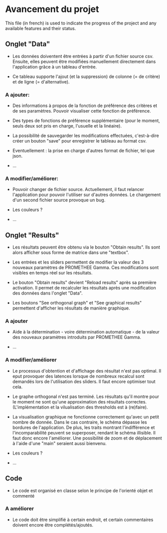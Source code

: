 # Avancement du projet

This file (in french) is used to indicate the progress of the project and any available features and their status. <br />


## Onglet "Data"

- Les données doiventent être entrées à partir d'un fichier source csv. Ensuite, elles peuvent être modifiées manuellement directement dans l'application grâce à un tableau d'entrée. <br />

- Ce tableau supporte l'ajout (et la suppression) de colonne (= de critère) et de ligne (= d'alternative). <br/>

### A ajouter:

- Des informations à propos de la fonction de préférence des critères et de ses paramètres. Pouvoir visualiser cette fonction de préférence. <br/>

- Des types de fonctions de préférence supplémentaire (pour le moment, seuls deux sot pris en charge, l'usuelle et la linéaire). <br/>

- La possibilité de sauvegarder les modifications effectuées, c'est-à-dire créer un bouton "save" pour enregistrer le tableau au format csv. <br/>

- Eventuellement : la prise en charge d'autres format de fichier, tel que json. <br/>

- ... <br/>

### A modifier/améliorer:

- Pouvoir changer de fichier source. Actuellement, il faut relancer l'application pour pouvoir l'utiliser sur d'autres données. Le chargement d'un second fichier source provoque un bug. <br/>

- Les couleurs ? <br/>

- ... <br/>


## Onglet "Results"

- Les résultats peuvent être obtenu via le bouton "Obtain results". Ils sont alors afficher sous forme de matrice dans une "textbox". <br/>

- Les entrées et les sliders permettent de modifier la valeur des 3 nouveaux paramètres de PROMETHEE Gamma. Ces modifications sont visibles en temps réel sur les résultats. <br/>

- Le bouton "Obtain results" devient "Reload results" après sa première activation. Il permet de recalculer les résultats après une modification des données dans l'onglet "Data". <br/>

- Les boutons "See orthogonal graph" et "See graphical results" permettent d'afficher les résultats de manière graphique. <br/>

### A ajouter

- Aide à la détermination - voire détermination automatique - de la valeur des nouveaux paramètres introduits par PROMETHEE Gamma.

- ... <br/>

### A modifier/améliorer

- Le processus d'obtention et d'affichage des résultat n'est pas optimal. Il eput provoquer des latences lorsque de nombreux recalcul sont demandés lors de l'utilisation des sliders. Il faut encore optimiser tout cela. <br/>

- Le graphe orthogonal n'est pas terminé. Les résultats qu'il montre pour le moment ne sont qu'une approximation des résultats correctes. (L'implémentation et la vilualisation des thresholds est à (re)faire). <br/>

- La visualisation graphique ne fonctionne correctement qu'avec un petit nombre de donnée. Dans le cas contraire, le schéma dépasse les bordures de l'application. De plus, les traits montrant l'indifférence et l'incomparabilité peuvent se superposer, rendant le schéma illisible. Il faut donc encore l'améliorer. Une possibilité de zoom et de déplacement à l'aide d'une "main" seraient aussi bienvenu. <br/>

- Les couleurs ? <br/>

- ... <br/>


## Code

- Le code est organisé en classe selon le principe de l'orienté objet et commenté

### A améliorer

- Le code doit être simplifié à certain endroit, et certain commentaires doivent encore être complétés/ajoutés.